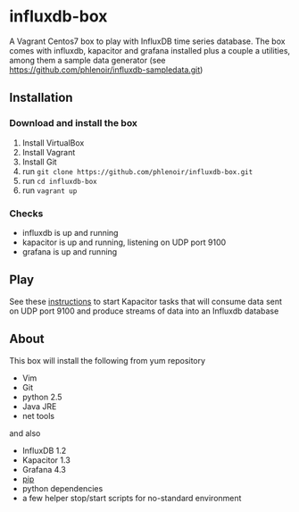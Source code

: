 # influxdb-box
A Vagrant Centos7 box to play with InfluxDB time series database.
The box comes with influxdb, kapacitor and grafana installed plus a couple a utilities, among them a sample data generator (see https://github.com/phlenoir/influxdb-sampledata.git)

## Installation 

### Download and install the box
1. Install VirtualBox
1. Install Vagrant
1. Install Git
1. run `git clone https://github.com/phlenoir/influxdb-box.git`
1. run `cd influxdb-box`
1. run `vagrant up`

### Checks
* influxdb is up and running
* kapacitor is up and running, listening on UDP port 9100
* grafana is up and running

## Play
See these [instructions](https://github.com/phlenoir/influxdb-sampledata/blob/master/README.md) to start Kapacitor tasks that will consume data sent on UDP port 9100 and produce streams of data into an Influxdb database

## About ##

This box will install the following from yum repository
* Vim
* Git
* python 2.5
* Java JRE
* net tools

and also
* InfluxDB 1.2
* Kapacitor 1.3
* Grafana 4.3
* [pip](https://pip.pypa.io/en/stable/) 
* python dependencies
* a few helper stop/start scripts for no-standard environment

